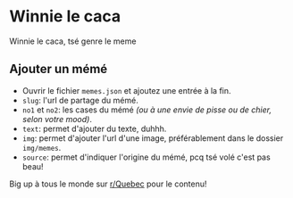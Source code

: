 # Winnie le caca
Winnie le caca, tsé genre le meme

## Ajouter un mémé
- Ouvrir le fichier `memes.json` et ajoutez une entrée à la fin.
- `slug`: l'url de partage du mémé.
- `no1` et `no2`: les cases du mémé _(ou à une envie de pisse ou de chier, selon votre mood)_.
- `text`: permet d'ajouter du texte, duhhh.
- `img`: permet d'ajouter l'url d'une image, préférablement dans le dossier `img/memes`.
- `source`: permet d'indiquer l'origine du mémé, pcq tsé volé c'est pas beau!

Big up à tous le monde sur [r/Quebec](https://www.reddit.com/r/Quebec/) pour le contenu!
